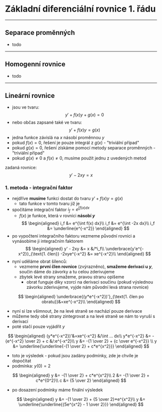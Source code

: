 # Základní diferenciální rovnice 1. řádu
___

## Separace proměnných

- todo

___

## Homogenní rovnice

- todo

___

## Lineární rovnice

- jsou ve tvaru:
$$y' + f(x)y + g(x) = 0$$
- nebo občas zapsané také ve tvaru:
$$y' + f(x)y = g(x)$$
- jedna funkce závislá na $x$ násobí proměnnou $y$
- pokud $f(x) = 0$, řešení je pouze integrál z $g(x)$ - "triviální případ"
- pokud $g(x) = 0$, řešení získáme pomocí metody separace proměnných - "triviální případ"
- pokud $g(x) \neq 0$ a $f(x) \neq 0$, musíme použít jednu z uvedených metod

zadaná rovnice:
$$
    y' - 2xy = x
$$

### 1. metoda - **integrační faktor**
- nejdříve **musíme** funkci dostat do tvaru $y' + f(x)y = g(x)$
    - tato funkce v tomto tvaru již je
- spočítáme integrační faktor $i_f = e^{\int f(x) dx}$
    - $f(x)$ je funkce, která v rovnici **násobí $y$**
$$
\begin{aligned}
i_f &= e^{\int f(x) dx}\\
i_f &= e^{\int -2x dx}\\
i_f &= \underline{e^{-x^2}}
\end{aligned}
$$
- po vypočtení integračního faktoru vezmeme původní rovnici a vynásobíme ji integračním faktorem
$$
\begin{aligned}
y' - 2xy &= x &/*i_f\\
\underbrace{y'e^{-x^2}}_{\text{1. člen}} -2xye^{-x^2} &= xe^{-x^2}\\
\end{aligned}
$$
- nyní uděláme obrat šílenců:
    - vezmeme **první člen rovnice** (zvýrazněno), **smažeme derivaci u $y$**, součin dáme do závorky a tu celou zderivujeme
    - zbytek levé strany smažeme, pravou stranu opíšeme
        - obrat funguje díky vzorci na derivaci součinu (pokud výslednou závorku zderivujeme, vyjde nám původní levá strana rovnice)

$$
\begin{aligned}
\underbrace{(y*e^{-x^2})'}_{\text{1. člen po obratu}}&=xe^{-x^2}\\
\end{aligned}
$$

- nyní si lze všimnout, že na levé straně se nachází pouze derivace
- můžeme tedy obě strany zintegrovat a na levé straně se nám to vyruší s derivací
- poté stačí pouze vyjádřit $y$

$$
\begin{aligned}
(y*e^{-x^2})'&=xe^{-x^2} &/\int ... dx\\
y*e^{-x^2} &= -{e^{-x^2} \over 2} + c &/:e^{-x^2}\\
y &= -{1 \over 2} + {c \over e^{-x^2}} \\
y &= \underline{\underline{-{1 \over 2} + c*e^{x^2}}}
\end{aligned}
$$

- toto je výsledek - pokud jsou zadány podmínky, zde je chvíle je dopočítat
- podmínka: $y(0) = 2$
    
$$
\begin{aligned}
y &= -{1 \over 2} + c*e^{x^2}\\
2 &= -{1 \over 2} + c*e^{0^2}\\
c &= {5 \over 2}
\end{aligned}
$$

- po dosazení podmínky máme finální výsledek

$$
\begin{aligned}
y &= -{1 \over 2} + {5 \over 2}*e^{x^2}\\
y &= \underline{\underline{{5e^{x^2} - 1 \over 2}}}
\end{aligned}
$$
